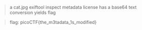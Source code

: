 
>a cat.jpg
>exiftool
>inspect metadata
>license has a base64 text
>conversion yields flag

>flag: picoCTF{the_m3tadata_1s_modified}